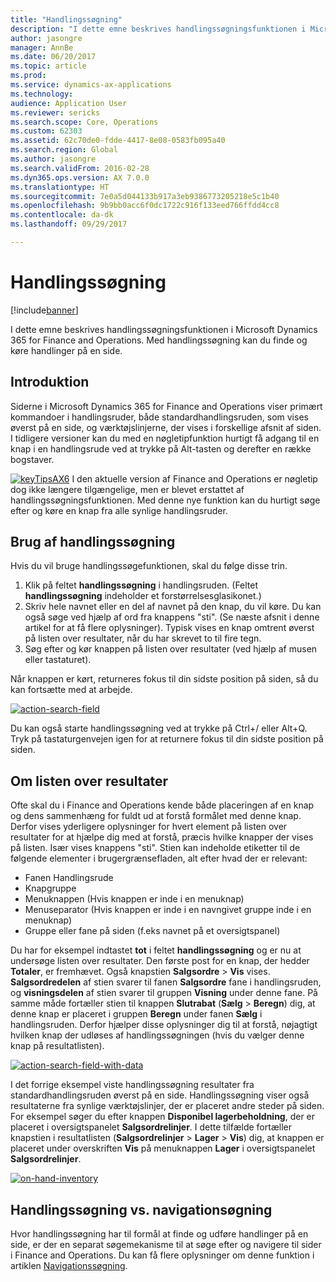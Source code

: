 ```yaml
---
title: "Handlingssøgning"
description: "I dette emne beskrives handlingssøgningsfunktionen i Microsoft Dynamics 365 for Finance and Operations. Med handlingssøgning kan du finde og køre handlinger på en side."
author: jasongre
manager: AnnBe
ms.date: 06/20/2017
ms.topic: article
ms.prod: 
ms.service: dynamics-ax-applications
ms.technology: 
audience: Application User
ms.reviewer: sericks
ms.search.scope: Core, Operations
ms.custom: 62303
ms.assetid: 62c70de0-fdde-4417-8e08-0583fb095a40
ms.search.region: Global
ms.author: jasongre
ms.search.validFrom: 2016-02-28
ms.dyn365.ops.version: AX 7.0.0
ms.translationtype: HT
ms.sourcegitcommit: 7e0a5d044133b917a3eb9386773205218e5c1b40
ms.openlocfilehash: 9b9bb0acc6f0dc1722c916f133eed766ffdd4cc8
ms.contentlocale: da-dk
ms.lasthandoff: 09/29/2017

---
```


# <a name="action-search"></a>Handlingssøgning

[!include[banner](../includes/banner.md)]


I dette emne beskrives handlingssøgningsfunktionen i Microsoft Dynamics 365 for Finance and Operations. Med handlingssøgning kan du finde og køre handlinger på en side.

<a name="introduction"></a>Introduktion
------------

Siderne i Microsoft Dynamics 365 for Finance and Operations viser primært kommandoer i handlingsruder, både standardhandlingsruden, som vises øverst på en side, og værktøjslinjerne, der vises i forskellige afsnit af siden. I tidligere versioner kan du med en nøgletipfunktion hurtigt få adgang til en knap i en handlingsrude ved at trykke på Alt-tasten og derefter en række bogstaver. 

[![keyTipsAX6](./media/keytipsax6.png)](./media/keytipsax6.png) I den aktuelle version af Finance and Operations er nøgletip dog ikke længere tilgængelige, men er blevet erstattet af handlingssøgningsfunktionen. Med denne nye funktion kan du hurtigt søge efter og køre en knap fra alle synlige handlingsruder.

## <a name="using-action-search"></a>Brug af handlingssøgning
Hvis du vil bruge handlingssøgefunktionen, skal du følge disse trin.

1.  Klik på feltet **handlingssøgning** i handlingsruden. (Feltet **handlingssøgning** indeholder et forstørrelsesglasikonet.)
2.  Skriv hele navnet eller en del af navnet på den knap, du vil køre. Du kan også søge ved hjælp af ord fra knappens "sti". (Se næste afsnit i denne artikel for at få flere oplysninger). Typisk vises en knap omtrent øverst på listen over resultater, når du har skrevet to til fire tegn.
3.  Søg efter og kør knappen på listen over resultater (ved hjælp af musen eller tastaturet).

Når knappen er kørt, returneres fokus til din sidste position på siden, så du kan fortsætte med at arbejde. 

[![action-search-field](./media/action-search-field.png)](./media/action-search-field.png)

Du kan også starte handlingssøgning ved at trykke på Ctrl+/ eller Alt+Q. Tryk på tastaturgenvejen igen for at returnere fokus til din sidste position på siden.

## <a name="understanding-the-results-list"></a>Om listen over resultater
Ofte skal du i Finance and Operations kende både placeringen af en knap og dens sammenhæng for fuldt ud at forstå formålet med denne knap. Derfor vises yderligere oplysninger for hvert element på listen over resultater for at hjælpe dig med at forstå, præcis hvilke knapper der vises på listen. Især vises knappens "sti". Stien kan indeholde etiketter til de følgende elementer i brugergrænsefladen, alt efter hvad der er relevant:

-   Fanen Handlingsrude
-   Knapgruppe
-   Menuknappen (Hvis knappen er inde i en menuknap)
-   Menuseparator (Hvis knappen er inde i en navngivet gruppe inde i en menuknap)
-   Gruppe eller fane på siden (f.eks navnet på et oversigtspanel)

Du har for eksempel indtastet **tot** i feltet **handlingssøgning** og er nu at undersøge listen over resultater. Den første post for en knap, der hedder **Totaler**, er fremhævet. Også knapstien **Salgsordre** &gt; **Vis** vises. **Salgsordredelen** af stien svarer til fanen **Salgsordre** fane i handlingsruden, og **visningsdelen** af stien svarer til gruppen **Visning** under denne fane. På samme måde fortæller stien til knappen **Slutrabat** (**Sælg** &gt; **Beregn**) dig, at denne knap er placeret i gruppen **Beregn** under fanen **Sælg** i handlingsruden. Derfor hjælper disse oplysninger dig til at forstå, nøjagtigt hvilken knap der udløses af handlingssøgningen (hvis du vælger denne knap på resultatlisten). 

[![action-search-field-with-data](./media/action-search-field-with-data.png)](./media/action-search-field-with-data.png) 

I det forrige eksempel viste handlingssøgning resultater fra standardhandlingsruden øverst på en side. Handlingssøgning viser også resultaterne fra synlige værktøjslinjer, der er placeret andre steder på siden. For eksempel søger du efter knappen **Disponibel lagerbeholdning**, der er placeret i oversigtspanelet **Salgsordrelinjer**. I dette tilfælde fortæller knapstien i resultatlisten (**Salgsordrelinjer** &gt; **Lager** &gt; **Vis**) dig, at knappen er placeret under overskriften **Vis** på menuknappen **Lager** i oversigtspanelet **Salgsordrelinjer**. 

[![on-hand-inventory](./media/on-hand-inventory.png)](./media/on-hand-inventory.png)

## <a name="action-search-vs-navigation-search"></a>Handlingssøgning vs. navigationsøgning
Hvor handlingssøgning har til formål at finde og udføre handlinger på en side, er der en separat søgemekanisme til at søge efter og navigere til sider i Finance and Operations. Du kan få flere oplysninger om denne funktion i artiklen [Navigationssøgning](navigation-search.md).




